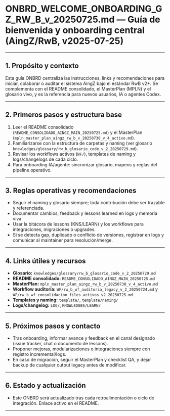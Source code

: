 # ONBRD_WELCOME_ONBOARDING_GZ_RW_B_v_20250725.md — Guía de bienvenida y onboarding central (AingZ/RwB, v2025-07-25)

---

## 1. Propósito y contexto
Esta guía ONBRD centraliza las instrucciones, links y recomendaciones para iniciar, colaborar o auditar el sistema AingZ bajo el estándar RwB v2+.
Se complementa con el README consolidado, el MasterPlan (MPLN) y el glosario vivo, y es la referencia para nuevos usuarios, IA o agentes Codex.

---

## 2. Primeros pasos y estructura base
1. Leer el README consolidado (`README_CONSOLIDADO_AINGZ_MAIN_20250725.md`) y el MasterPlan (`mpln_master_plan_aingz_rw_b_v_20250730_v_4_activo.md`).
2. Familiarizarse con la estructura de carpetas y naming (ver glosario `knowledges/glossary/rw_b_glosario_code_v_2_20250729.md`).
3. Revisar los workflows activos (`WF/`), templates de naming y logs/changelogs de cada ciclo.
4. Para onboarding IA/agente: sincronizar glosario, mapeos y reglas del pipeline operativo.

---

## 3. Reglas operativas y recomendaciones
- Seguir el naming y glosario siempre; toda contribución debe ser trazable y referenciada.
- Documentar cambios, feedback y lessons learned en logs y memoria viva.
- Usar la bitácora de lessons (KNS/LEARN) y los workflows para integraciones, migraciones o upgrades.
- Si se detecta gap, duplicado o conflicto de versiones, registrar en logs y comunicar al maintainer para resolución/merge.

---

## 4. Links útiles y recursos
- **Glosario:** `knowledges/glossary/rw_b_glosario_code_v_2_20250729.md`
- **README consolidado:** `README_CONSOLIDADO_AINGZ_MAIN_20250725.md`
- **MasterPlan:** `mpln_master_plan_aingz_rw_b_v_20250730_v_4_activo.md`
- **Workflow auditoría:** `WF/rw_b_wf_auditoria_legacy_v_2_20250724.md` y `WF/rw_b_wf_consolidacion_files_activos_v2_20250725.md`
- **Templates y naming:** `template/`, `template/naming/`
- **Logs/changelog:** `LOG/`, `KNOWLEDGES/LEARN/`

---

## 5. Próximos pasos y contacto
- Tras onboarding, informar avance y feedback en el canal designado (issue tracker, chat o documento de lessons).
- Proponer mejoras, modularizaciones o integraciones siempre con registro incremental/logs.
- En caso de migración, seguir el MasterPlan y checklist QA, y dejar backup de cualquier output legacy antes de modificar.

---

## 6. Estado y actualización
- Este ONBRD será actualizado tras cada retroalimentación o ciclo de integración. Enlace activo en el README.

---

